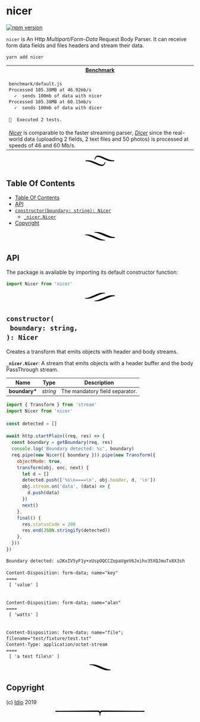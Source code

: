 # nicer

[![npm version](https://badge.fury.io/js/nicer.svg)](https://npmjs.org/package/nicer)

`nicer` is An Http _Multipart/Form-Data_ Request Body Parser. It can receive form data fields and files headers and stream their data.

```sh
yarn add nicer
```

<table>
<tr><th><a href="benchmark/default.js">Benchmark</a></th></tr>
<tr><td>

```
benchmark/default.js
Processed 105.38MB at 46.92mb/s
  ✓  sends 100mb of data with nicer
Processed 105.38MB at 60.15mb/s
  ✓  sends 100mb of data with dicer

🦅  Executed 2 tests.
```
</td></tr>
<tr><td><a href="https://github.com/idiocc/nicer"><em>Nicer</em></a> is comparable to the faster streaming parser, <a href="https://github.com/idiocc/dicer"><em>Dicer</em></a> since the real-world data (uploading 2 fields, 2 text files and 50 photos) is processed at speeds of 46 and 60 Mb/s.</td></tr>
</table>


<p align="center"><a href="#table-of-contents"><img src="/.documentary/section-breaks/0.svg?sanitize=true"></a></p>

## Table Of Contents

- [Table Of Contents](#table-of-contents)
- [API](#api)
- [`constructor(boundary: string): Nicer`](#constructorboundary-string-nicer)
  * [`_nicer.Nicer`](#type-_nicernicer)
- [Copyright](#copyright)

<p align="center"><a href="#table-of-contents"><img src="/.documentary/section-breaks/1.svg?sanitize=true"></a></p>

## API

The package is available by importing its default constructor function:

```js
import Nicer from 'nicer'
```

<p align="center"><a href="#table-of-contents"><img src="/.documentary/section-breaks/2.svg?sanitize=true"></a></p>

## `constructor(`<br/>&nbsp;&nbsp;`boundary: string,`<br/>`): Nicer`

Creates a transform that emits objects with header and body streams.

__<a name="type-_nicernicer">`_nicer.Nicer`</a>__: A stream that emits objects with a header buffer and the body PassThrough stream.

|     Name      |      Type       |          Description           |
| ------------- | --------------- | ------------------------------ |
| __boundary*__ | <em>string</em> | The mandatory field separator. |

```js
import { Transform } from 'stream'
import Nicer from 'nicer'

const detected = []

await http.startPlain((req, res) => {
  const boundary = getBoundary(req, res)
  console.log('Boundary detected: %s', boundary)
  req.pipe(new Nicer({ boundary })).pipe(new Transform({
    objectMode: true,
    transform(obj, enc, next) {
      let d = []
      detected.push(['%s\n====\n', obj.header, d, '\n'])
      obj.stream.on('data', (data) => {
        d.push(data)
      })
      next()
    },
    final() {
      res.statusCode = 200
      res.end(JSON.stringify(detected))
    },
  }))
})
```
```
Boundary detected: u2KxIV5yF1y+xUspOQCCZopaVgeV6Jxihv35XQJmuTx8X3sh

Content-Disposition: form-data; name="key"
====
 [ 'value' ] 


Content-Disposition: form-data; name="alan"
====
 [ 'watts' ] 


Content-Disposition: form-data; name="file"; filename="test/fixture/test.txt"
Content-Type: application/octet-stream
====
 [ 'a test file\n' ]
```

<p align="center"><a href="#table-of-contents"><img src="/.documentary/section-breaks/3.svg?sanitize=true"></a></p>

## Copyright

(c) [Idio][1] 2019

[1]: https://idio.cc

<p align="center"><a href="#table-of-contents"><img src="/.documentary/section-breaks/-1.svg?sanitize=true"></a></p>